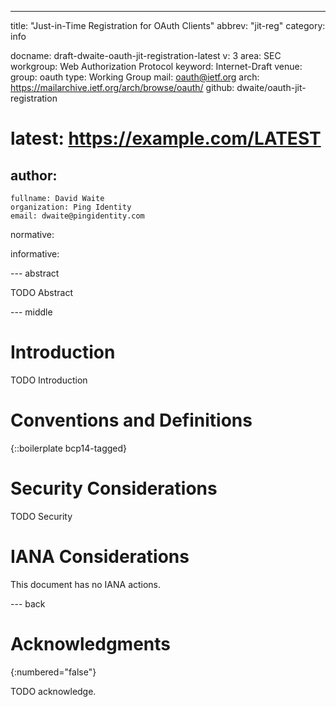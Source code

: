 ---
title: "Just-in-Time Registration for OAuth Clients"
abbrev: "jit-reg"
category: info

docname: draft-dwaite-oauth-jit-registration-latest
v: 3
area: SEC
workgroup: Web Authorization Protocol
keyword: Internet-Draft
venue:
  group: oauth
  type: Working Group
  mail: oauth@ietf.org
  arch: https://mailarchive.ietf.org/arch/browse/oauth/
  github: dwaite/oauth-jit-registration
#  latest: https://example.com/LATEST

author:
 -
    fullname: David Waite
    organization: Ping Identity
    email: dwaite@pingidentity.com

normative:

informative:


--- abstract

TODO Abstract


--- middle

# Introduction

TODO Introduction


# Conventions and Definitions

{::boilerplate bcp14-tagged}


# Security Considerations

TODO Security


# IANA Considerations

This document has no IANA actions.


--- back

# Acknowledgments
{:numbered="false"}

TODO acknowledge.
